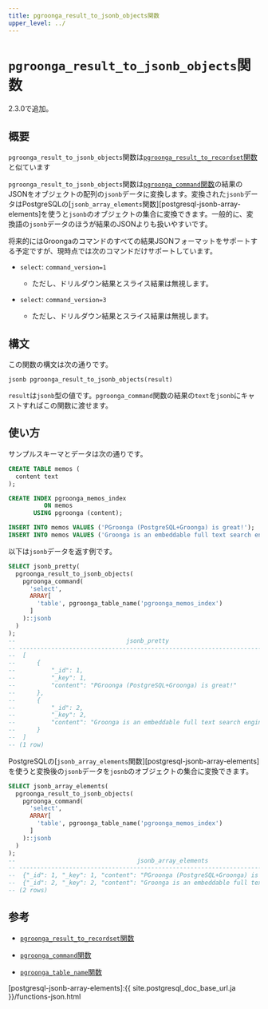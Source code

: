 ```yaml
---
title: pgroonga_result_to_jsonb_objects関数
upper_level: ../
---
```


# `pgroonga_result_to_jsonb_objects`関数

2.3.0で追加。

## 概要

`pgroonga_result_to_jsonb_objects`関数は[`pgroonga_result_to_recordset`関数][pgroonga-result-to-recordset]と似ています

`pgroonga_result_to_jsonb_objects`関数は[`pgroonga_command`関数][pgroonga-command]の結果のJSONをオブジェクトの配列の`jsonb`データに変換します。変換された`jsonb`データはPostgreSQLの[`jsonb_array_elements`関数][postgresql-jsonb-array-elements]を使うと`jsonb`のオブジェクトの集合に変換できます。一般的に、変換語の`jsonb`データのほうが結果のJSONよりも扱いやすいです。

将来的にはGroongaのコマンドのすべての結果JSONフォーマットをサポートする予定ですが、現時点では次のコマンドだけサポートしています。

  * `select`: `command_version=1`

    * ただし、ドリルダウン結果とスライス結果は無視します。

  * `select`: `command_version=3`

    * ただし、ドリルダウン結果とスライス結果は無視します。

## 構文

この関数の構文は次の通りです。

```text
jsonb pgroonga_result_to_jsonb_objects(result)
```

`result`は`jsonb`型の値です。`pgroonga_command`関数の結果の`text`を`jsonb`にキャストすればこの関数に渡せます。

## 使い方

サンプルスキーマとデータは次の通りです。

```sql
CREATE TABLE memos (
  content text
);

CREATE INDEX pgroonga_memos_index
          ON memos
       USING pgroonga (content);

INSERT INTO memos VALUES ('PGroonga (PostgreSQL+Groonga) is great!');
INSERT INTO memos VALUES ('Groonga is an embeddable full text search engine.');
```

以下は`jsonb`データを返す例です。

```sql
SELECT jsonb_pretty(
  pgroonga_result_to_jsonb_objects(
    pgroonga_command(
      'select',
      ARRAY[
        'table', pgroonga_table_name('pgroonga_memos_index')
      ]
    )::jsonb
  )
);
--                               jsonb_pretty                              
-- ------------------------------------------------------------------------
--  [                                                                     +
--      {                                                                 +
--          "_id": 1,                                                     +
--          "_key": 1,                                                    +
--          "content": "PGroonga (PostgreSQL+Groonga) is great!"          +
--      },                                                                +
--      {                                                                 +
--          "_id": 2,                                                     +
--          "_key": 2,                                                    +
--          "content": "Groonga is an embeddable full text search engine."+
--      }                                                                 +
--  ]
-- (1 row)
```

PostgreSQLの[`jsonb_array_elements`関数][postgresql-jsonb-array-elements]を使うと変換後の`jsonb`データを`josnb`のオブジェクトの集合に変換できます。

```sql
SELECT jsonb_array_elements(
  pgroonga_result_to_jsonb_objects(
    pgroonga_command(
      'select',
      ARRAY[
        'table', pgroonga_table_name('pgroonga_memos_index')
      ]
    )::jsonb
  )
);
--                                  jsonb_array_elements                                  
-- ---------------------------------------------------------------------------------------
--  {"_id": 1, "_key": 1, "content": "PGroonga (PostgreSQL+Groonga) is great!"}
--  {"_id": 2, "_key": 2, "content": "Groonga is an embeddable full text search engine."}
-- (2 rows)
```

## 参考

  * [`pgroonga_result_to_recordset`関数][pgroonga-result-to-recordset]

  * [`pgroonga_command`関数][pgroonga-command]

  * [`pgroonga_table_name`関数][pgroonga-table-name]

[pgroonga-result-to-recordset]:pgroonga-result-to-recordset.html
[pgroonga-command]:pgroonga-command.html
[pgroonga-table-name]:pgroonga-table-name.html

[postgresql-jsonb-array-elements]:{{ site.postgresql_doc_base_url.ja }}/functions-json.html
